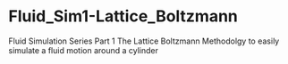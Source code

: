 # Fluid_Sim1-Lattice_Boltzmann
Fluid Simulation Series Part 1
The Lattice Boltzmann Methodolgy to easily simulate a fluid motion around a cylinder
